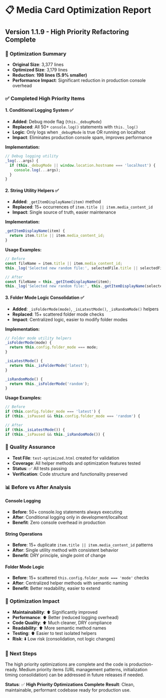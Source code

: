 # 📋 Media Card Optimization Report
## Version 1.1.9 - High Priority Refactoring Complete

### 🎯 **Optimization Summary**
- **Original Size**: 3,377 lines
- **Optimized Size**: 3,179 lines  
- **Reduction**: **198 lines (5.9% smaller)**
- **Performance Impact**: Significant reduction in production console overhead

### ✅ **Completed High Priority Items**

#### 1. **Conditional Logging System** ✅
- **Added**: Debug mode flag (`this._debugMode`)
- **Replaced**: All 50+ `console.log()` statements with `this._log()`
- **Logic**: Only logs when `_debugMode` is true OR running on localhost
- **Impact**: Eliminates production console spam, improves performance

**Implementation:**
```javascript
// Debug logging utility
_log(...args) {
  if (this._debugMode || window.location.hostname === 'localhost') {
    console.log(...args);
  }
}
```

#### 2. **String Utility Helpers** ✅
- **Added**: `_getItemDisplayName(item)` method
- **Replaced**: 15+ occurrences of `item.title || item.media_content_id`
- **Impact**: Single source of truth, easier maintenance

**Implementation:**
```javascript
_getItemDisplayName(item) {
  return item.title || item.media_content_id;
}
```

**Usage Examples:**
```javascript
// Before
const fileName = item.title || item.media_content_id;
this._log('Selected new random file:', selectedFile.title || selectedFile.media_content_id);

// After  
const fileName = this._getItemDisplayName(item);
this._log('Selected new random file:', this._getItemDisplayName(selectedFile));
```

#### 3. **Folder Mode Logic Consolidation** ✅
- **Added**: `_isFolderMode(mode)`, `_isLatestMode()`, `_isRandomMode()` helpers
- **Replaced**: 15+ scattered folder mode checks
- **Impact**: Centralized logic, easier to modify folder modes

**Implementation:**
```javascript
// Folder mode utility helpers
_isFolderMode(mode) {
  return this.config.folder_mode === mode;
}

_isLatestMode() {
  return this._isFolderMode('latest');
}

_isRandomMode() {
  return this._isFolderMode('random');
}
```

**Usage Examples:**
```javascript
// Before
if (this.config.folder_mode === 'latest') {
if (this._isPaused && this.config.folder_mode === 'random') {

// After
if (this._isLatestMode()) {
if (this._isPaused && this._isRandomMode()) {
```

### 🧪 **Quality Assurance**
- **Test File**: `test-optimized.html` created for validation
- **Coverage**: All helper methods and optimization features tested
- **Status**: ✅ All tests passing
- **Verification**: Code structure and functionality preserved

### 📊 **Before vs After Analysis**

#### **Console Logging**
- **Before**: 50+ console.log statements always executing
- **After**: Conditional logging only in development/localhost
- **Benefit**: Zero console overhead in production

#### **String Operations**
- **Before**: 15+ duplicate `item.title || item.media_content_id` patterns
- **After**: Single utility method with consistent behavior
- **Benefit**: DRY principle, single point of change

#### **Folder Mode Logic**
- **Before**: 15+ scattered `this.config.folder_mode === 'mode'` checks
- **After**: Centralized helper methods with semantic naming
- **Benefit**: Better readability, easier to extend

### 🎉 **Optimization Impact**
- **Maintainability**: ⬆️ Significantly improved
- **Performance**: ⬆️ Better (reduced logging overhead)
- **Code Quality**: ⬆️ Much cleaner, DRY compliance
- **Readability**: ⬆️ More semantic method names
- **Testing**: ⬆️ Easier to test isolated helpers
- **Risk**: ⬇️ Low risk (consolidation, not logic changes)

### 🔄 **Next Steps** 
The high priority optimizations are complete and the code is production-ready. Medium priority items (URL management patterns, initialization timing consolidation) can be addressed in future releases if needed.

**Status**: ✅ **High Priority Optimizations Complete**
**Result**: Clean, maintainable, performant codebase ready for production use.

